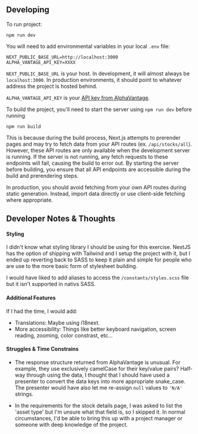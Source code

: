 ## Developing

To run project:
```
npm run dev
```

You will need to add environmental variables in your local `.env` file:
```
NEXT_PUBLIC_BASE_URL=http://localhost:3000
ALPHA_VANTAGE_API_KEY=XXXX
```

`NEXT_PUBLIC_BASE_URL` is your host. In development, it will almost always be `localhost:3000`. In production environments, it should point to whatever address the project is hosted behind.

`ALPHA_VANTAGE_API_KEY` is your [API key from AlphaVantage](https://www.alphavantage.co/support/#api-key).

To build the project, you'll need to start the server using `npm run dev` before running
```
npm run build
```

This is because during the build process, Next.js attempts to prerender pages and may try to fetch data from your API routes (ex. `/api/stocks/all`). However, these API routes are only available when the development server is running. If the server is not running, any fetch requests to these endpoints will fail, causing the build to error out. By starting the server before building, you ensure that all API endpoints are accessible during the build and prerendering steps.

In production, you should avoid fetching from your own API routes during static generation. Instead, import data directly or use client-side fetching where appropriate.

## Developer Notes & Thoughts

#### Styling
I didn't know what styling library I should be using for this exercise. NextJS has the option of shipping with Tailwind and I setup the project with it, but I ended up reverting back to SASS to keep it plain and simple for people who are use to the more basic form of stylesheet building.

I would have liked to add aliases to access the `/constants/styles.scss` file but it isn't supported in nativs SASS.

#### Additional Features
If I had the time, I would add:
- Translations: Maybe using i18next.
- More accessibility: Things like better keyboard navigation, screen reading, zooming, color constrast, etc...


#### Struggles & Time Constrains
- The response structure returned from AlphaVantage is unusual. For example, they use exclusively camelCase for their key/value pairs? Half-way through using the data, I thought that I should have used a presenter to convert the data keys into more appropriate snake_case. The presenter would have also let me re-assign `null` values to `'N/A'` strings.

- In the requirements for the stock details page, I was asked to list the 'asset type' but I'm unsure what that field is, so I skipped it. In normal circumstances, I'd be able to bring this up with a project manager or someone with deep knowledge of the project.
